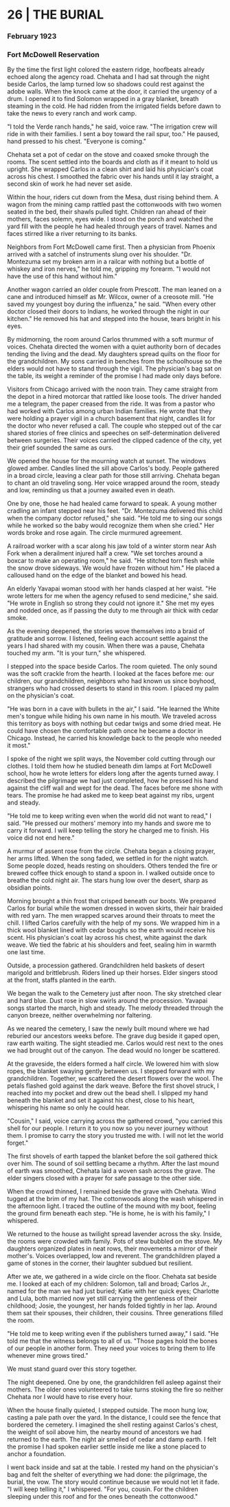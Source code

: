 # 26  |  THE BURIAL

### February 1923
### Fort McDowell Reservation
By the time the first light colored the eastern ridge, hoofbeats already echoed along the agency road. Chehata and I had sat through the night beside Carlos, the lamp turned low so shadows could rest against the adobe walls. When the knock came at the door, it carried the urgency of a drum. I opened it to find Solomon wrapped in a gray blanket, breath steaming in the cold. He had ridden from the irrigated fields before dawn to take the news to every ranch and work camp.

"I told the Verde ranch hands," he said, voice raw. "The irrigation crew will ride in with their families. I sent a boy toward the rail spur, too." He paused, hand pressed to his chest. "Everyone is coming."

Chehata set a pot of cedar on the stove and coaxed smoke through the rooms. The scent settled into the boards and cloth as if it meant to hold us upright. She wrapped Carlos in a clean shirt and laid his physician's coat across his chest. I smoothed the fabric over his hands until it lay straight, a second skin of work he had never set aside.

Within the hour, riders cut down from the Mesa, dust rising behind them. A wagon from the mining camp rattled past the cottonwoods with two women seated in the bed, their shawls pulled tight. Children ran ahead of their mothers, faces solemn, eyes wide. I stood on the porch and watched the yard fill with the people he had healed through years of travel. Names and faces stirred like a river returning to its banks.

Neighbors from Fort McDowell came first. Then a physician from Phoenix arrived with a satchel of instruments slung over his shoulder. "Dr. Montezuma set my broken arm in a railcar with nothing but a bottle of whiskey and iron nerves," he told me, gripping my forearm. "I would not have the use of this hand without him."

Another wagon carried an older couple from Prescott. The man leaned on a cane and introduced himself as Mr. Wilcox, owner of a creosote mill. "He saved my youngest boy during the influenza," he said. "When every other doctor closed their doors to Indians, he worked through the night in our kitchen." He removed his hat and stepped into the house, tears bright in his eyes.

By midmorning, the room around Carlos thrummed with a soft murmur of voices. Chehata directed the women with a quiet authority born of decades tending the living and the dead. My daughters spread quilts on the floor for the grandchildren. My sons carried in benches from the schoolhouse so the elders would not have to stand through the vigil. The physician's bag sat on the table, its weight a reminder of the promise I had made only days before.

Visitors from Chicago arrived with the noon train. They came straight from the depot in a hired motorcar that rattled like loose tools. The driver handed me a telegram, the paper creased from the ride. It was from a pastor who had worked with Carlos among urban Indian families. He wrote that they were holding a prayer vigil in a church basement that night, candles lit for the doctor who never refused a call. The couple who stepped out of the car shared stories of free clinics and speeches on self-determination delivered between surgeries. Their voices carried the clipped cadence of the city, yet their grief sounded the same as ours.

We opened the house for the mourning watch at sunset. The windows glowed amber. Candles lined the sill above Carlos's body. People gathered in a broad circle, leaving a clear path for those still arriving. Chehata began to chant an old traveling song. Her voice wrapped around the room, steady and low, reminding us that a journey awaited even in death.

One by one, those he had healed came forward to speak. A young mother cradling an infant stepped near his feet. "Dr. Montezuma delivered this child when the company doctor refused," she said. "He told me to sing our songs while he worked so the baby would recognize them when she cried." Her words broke and rose again. The circle murmured agreement.

A railroad worker with a scar along his jaw told of a winter storm near Ash Fork when a derailment injured half a crew. "We set torches around a boxcar to make an operating room," he said. "He stitched torn flesh while the snow drove sideways. We would have frozen without him." He placed a calloused hand on the edge of the blanket and bowed his head.

An elderly Yavapai woman stood with her hands clasped at her waist. "He wrote letters for me when the agency refused to send medicine," she said. "He wrote in English so strong they could not ignore it." She met my eyes and nodded once, as if passing the duty to me through air thick with cedar smoke.

As the evening deepened, the stories wove themselves into a braid of gratitude and sorrow. I listened, feeling each account settle against the years I had shared with my cousin. When there was a pause, Chehata touched my arm. "It is your turn," she whispered.

I stepped into the space beside Carlos. The room quieted. The only sound was the soft crackle from the hearth. I looked at the faces before me: our children, our grandchildren, neighbors who had known us since boyhood, strangers who had crossed deserts to stand in this room. I placed my palm on the physician's coat.

"He was born in a cave with bullets in the air," I said. "He learned the White men's tongue while hiding his own name in his mouth. We traveled across this territory as boys with nothing but cedar twigs and some dried meat. He could have chosen the comfortable path once he became a doctor in Chicago. Instead, he carried his knowledge back to the people who needed it most."

I spoke of the night we split ways, the November cold cutting through our clothes. I told them how he studied beneath dim lamps at Fort McDowell school, how he wrote letters for elders long after the agents turned away. I described the pilgrimage we had just completed, how he pressed his hand against the cliff wall and wept for the dead. The faces before me shone with tears. The promise he had asked me to keep beat against my ribs, urgent and steady.

"He told me to keep writing even when the world did not want to read," I said. "He pressed our mothers' memory into my hands and swore me to carry it forward. I will keep telling the story he charged me to finish. His voice did not end here."

A murmur of assent rose from the circle. Chehata began a closing prayer, her arms lifted. When the song faded, we settled in for the night watch. Some people dozed, heads resting on shoulders. Others tended the fire or brewed coffee thick enough to stand a spoon in. I walked outside once to breathe the cold night air. The stars hung low over the desert, sharp as obsidian points.

Morning brought a thin frost that crisped beneath our boots. We prepared Carlos for burial while the women dressed in woven skirts, their hair braided with red yarn. The men wrapped scarves around their throats to meet the chill. I lifted Carlos carefully with the help of my sons. We wrapped him in a thick wool blanket lined with cedar boughs so the earth would receive his scent. His physician's coat lay across his chest, white against the dark weave. We tied the fabric at his shoulders and feet, sealing him in warmth one last time.

Outside, a procession gathered. Grandchildren held baskets of desert marigold and brittlebrush. Riders lined up their horses. Elder singers stood at the front, staffs planted in the earth.

We began the walk to the Cemetery just after noon. The sky stretched clear and hard blue. Dust rose in slow swirls around the procession. Yavapai songs started the march, high and steady. The melody threaded through the canyon breeze, neither overwhelming nor faltering.

As we neared the cemetery, I saw the newly built mound where we had reburied our ancestors weeks before. The grave dug beside it gaped open, raw earth waiting. The sight steadied me. Carlos would rest next to the ones we had brought out of the canyon. The dead would no longer be scattered.

At the graveside, the elders formed a half circle. We lowered him with slow ropes, the blanket swaying gently between us. I stepped forward with my grandchildren. Together, we scattered the desert flowers over the wool. The petals flashed gold against the dark weave. Before the first shovel struck, I reached into my pocket and drew out the bead shell. I slipped my hand beneath the blanket and set it against his chest, close to his heart, whispering his name so only he could hear.

"Cousin," I said, voice carrying across the gathered crowd, "you carried this shell for our people. I return it to you now so you never journey without them. I promise to carry the story you trusted me with. I will not let the world forget."

The first shovels of earth tapped the blanket before the soil gathered thick over him. The sound of soil settling became a rhythm. After the last mound of earth was smoothed, Chehata laid a woven sash across the grave. The elder singers closed with a prayer for safe passage to the other side.

When the crowd thinned, I remained beside the grave with Chehata. Wind tugged at the brim of my hat. The cottonwoods along the wash whispered in the afternoon light. I traced the outline of the mound with my boot, feeling the ground firm beneath each step. "He is home, he is with his family," I whispered.

We returned to the house as twilight spread lavender across the sky. Inside, the rooms were crowded with family. Pots of stew bubbled on the stove. My daughters organized plates in neat rows, their movements a mirror of their mother's. Voices overlapped, low and reverent. The grandchildren played a game of stones in the corner, their laughter subdued but resilient.

After we ate, we gathered in a wide circle on the floor. Chehata sat beside me. I looked at each of my children: Solomon, tall and broad; Carlos Jr., named for the man we had just buried; Katie with her quick eyes; Charlotte and Lula, both married now yet still carrying the gentleness of their childhood; Josie, the youngest, her hands folded tightly in her lap. Around them sat their spouses, their children, their cousins. Three generations filled the room.

"He told me to keep writing even if the publishers turned away," I said. "He told me that the witness belongs to all of us. "Those pages hold the bones of our people in another form. They need your voices to bring them to life whenever mine grows tired."

We must stand guard over this story together.

The night deepened. One by one, the grandchildren fell asleep against their mothers. The older ones volunteered to take turns stoking the fire so neither Chehata nor I would have to rise every hour.

When the house finally quieted, I stepped outside. The moon hung low, casting a pale path over the yard. In the distance, I could see the fence that bordered the cemetery. I imagined the shell resting against Carlos's chest, the weight of soil above him, the nearby mound of ancestors we had returned to the earth. The night air smelled of cedar and damp earth. I felt the promise I had spoken earlier settle inside me like a stone placed to anchor a foundation.

I went back inside and sat at the table. I rested my hand on the physician's bag and felt the shelter of everything we had done: the pilgrimage, the burial, the vow. The story would continue because we would not let it fade. "I will keep telling it," I whispered. "For you, cousin. For the children sleeping under this roof and for the ones beneath the cottonwood."